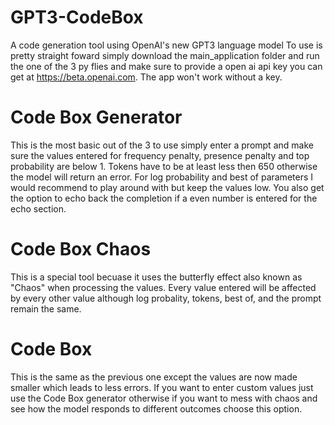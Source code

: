 # GPT3-CodeBox
A code generation tool using OpenAI's new GPT3 language model 
To use is pretty straight foward simply download the main_application 
folder and run the one of the 3 py flies and make sure to provide a open ai api key
you can get at https://beta.openai.com. The app won't work without a key.










# Code Box Generator 
This is the most basic out of the 3 to use simply enter a prompt 
and make sure the values entered for frequency penalty, presence penalty
and top probability are below 1. Tokens have to be at least less then 650
otherwise the model will return an error. For log probability and best of 
parameters I would recommend to play around with but keep the values low.
You also get the option to echo back the completion if a even number is entered
for the echo section.



# Code Box Chaos
This is a special tool becuase it uses the butterfly effect
also known as "Chaos" when processing the values. Every value entered will
be affected by every other value although log probality, tokens, best of, and 
the prompt remain the same.



# Code Box
This is the same as the previous one except the values are now
made smaller which leads to less errors. If you want to enter custom values
just use the Code Box generator otherwise if you want to mess with chaos and
see how the model responds to different outcomes choose this option.
